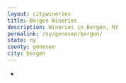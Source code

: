 ```yaml
---
layout: citywineries
title: Bergen Wineries
description: Wineries in Bergen, NY
permalink: /ny/genesee/bergen/
state: ny
county: genesee
city: bergen
---
```

-
